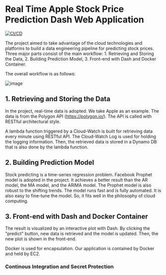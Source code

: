 # Real Time Apple Stock Price Prediction Dash Web Application 
[![CI/CD](https://github.com/wh153/IDS706FinalProject/actions/workflows/CI&CD.yml/badge.svg)](https://github.com/wh153/IDS706FinalProject/actions/workflows/CI&CD.yml)

The project aimed to take advantage of the cloud technologies and platforms to build a data engineering pipeline for predicting stock prices. Three major parts consist of the main workflow: 1. Retrieving and Storing the Data, 2. Building Prediction Model, 3. Front-end with Dash and Docker Container.

The overall workflow is as follows:

![image](https://user-images.githubusercontent.com/89489224/145718732-08271fa2-0278-4525-90ad-4689170904d5.png)

## 1. Retrieving and Storing the Data
In the project, real-time data is adopted. We take Apple as an example. The data is from the Polygon API (https://polygon.io/). The API is called with RESTful architectural style.

A lambda function triggered by a Cloud-Watch is built for retrieving data every minute using RESTful API. The  Cloud-Watch Log is used for holding the logging information. Then, the retrieved data is stored in a Dynamo DB that is also done by the lambda function.

## 2. Building Prediction Model
Stock predicting is a time-series regression problem. Facebook Prophet model is adopted in the project. It achieves a better result than the AR model, the MA model, and the ARIMA model. The Prophet model is also robust to the shifting trends. The model runs fast and is fully automated. It is also easy to fine-tune the model. So, it fits well in the philosophy of cloud computing.

## 3. Front-end with Dash and Docker Container
The result is visualized by an interactive plot with Dash. By clicking the "predict" button, new data is retrieved and the model is updated. Then, the new plot is shown in the front-end.

Docker is used for encapsulation. Our application is contained by Docker and held by EC2.

### Continous Integration and Secret Protection

